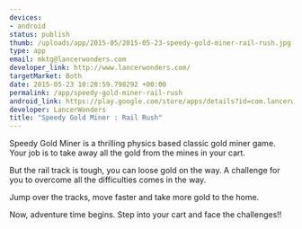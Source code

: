 ```yaml
--- 
devices: 
- android
status: publish
thumb: /uploads/app/2015-05/2015-05-23-speedy-gold-miner-rail-rush.jpg
type: app
email: mktg@lancerwonders.com
developer_link: http://www.lancerwonders.com/
targetMarket: Both
date: 2015-05-23 10:28:59.798292 +00:00
permalink: /app/speedy-gold-miner-rail-rush
android_link: https://play.google.com/store/apps/details?id=com.lancerwonders.goldminerrailrush
developer: LancerWonders
title: "Speedy Gold Miner : Rail Rush"
---
```


Speedy Gold Miner is a thrilling physics based classic gold miner game. Your job is to take away all the gold from the mines in your cart.

But the rail track is tough, you can loose gold on the way. A challenge for you to overcome all the difficulties comes in the way.
 
Jump over the tracks, move faster and take more gold to the home.

Now, adventure time begins. Step into your cart and face the challenges!!
